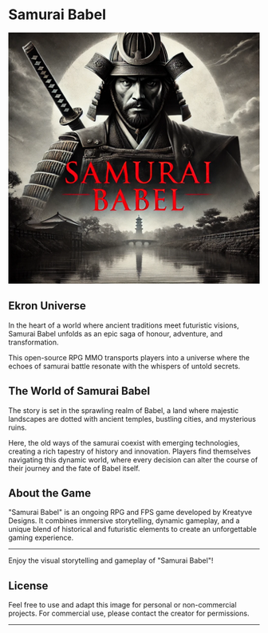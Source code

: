 # Samurai Babel

![Samurai Babel](SamuraiBabel.png)


## Ekron Universe

In the heart of a world where ancient traditions meet futuristic visions, Samurai Babel unfolds as an epic saga of honour, adventure, and transformation.

This open-source RPG MMO transports players into a universe where the echoes of samurai battle resonate with the whispers of untold secrets.

## The World of Samurai Babel

The story is set in the sprawling realm of Babel, a land where majestic landscapes are dotted with ancient temples, bustling cities, and mysterious ruins.

Here, the old ways of the samurai coexist with emerging technologies, creating a rich tapestry of history and innovation. Players find themselves navigating this dynamic world, where every decision can alter the course of their journey and the fate of Babel itself.

## About the Game

"Samurai Babel" is an ongoing RPG and FPS game developed by Kreatyve Designs. It combines immersive storytelling, dynamic gameplay, and a unique blend of historical and futuristic elements to create an unforgettable gaming experience.

---

Enjoy the visual storytelling and gameplay of "Samurai Babel"!

## License

Feel free to use and adapt this image for personal or non-commercial projects. For commercial use, please contact the creator for permissions.

---

